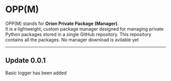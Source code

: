 # OPP(M)

OPP(M) stands for **Orion Private Package (Manager)**.  
It is a lightweight, custom package manager designed for managing private Python packages stored in a single GitHub repository.
This repository contains all the packages. No manager download is avilable yet

---

## Update 0.0.1

Basic logger has been added
